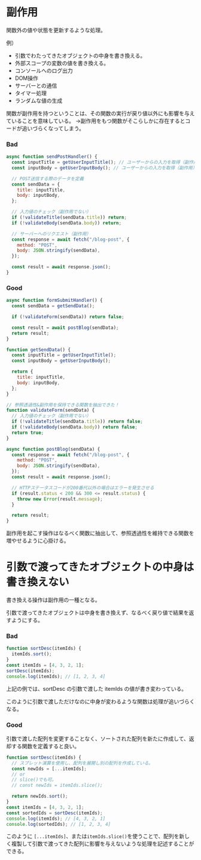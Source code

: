 # 副作用
関数外の値や状態を更新するような処理。

例）
* 引数でわたってきたオブジェクトの中身を書き換える。
* 外部スコープの変数の値を書き換える。
* コンソールへのログ出力
* DOM操作
* サーバーとの通信
* タイマー処理
* ランダムな値の生成

関数が副作用を持つということは、その関数の実行が戻り値以外にも影響を与えていることを意味している。
→副作用をもつ関数がそこらしかに存在するとコードが追いづらくなってしまう。

### Bad

```js
async function sendPostHandler() {
  const inputTitle = getUserInputTitle(); // ユーザーからの入力を取得（副作用）
  const inputBody = getUserInputBody(); // ユーザーからの入力を取得（副作用）

  // POST送信する際のデータを定義
  const sendData = {
    title: inputTitle,
    body: inputBody,
  };

  // 入力値のチェック（副作用でない）
  if (!validateTitle(sendData.title)) return;
  if (!validateBody(sendData.body)) return;

  // サーバーへのリクエスト（副作用）
  const response = await fetch("/blog-post", {
    method: "POST",
    body: JSON.stringify(sendData),
  });

  const result = await response.json();
}
```

### Good

```js
async function formSubmitHandler() {
  const sendData = getSendData();

  if (!validateForm(sendData)) return false;

  const result = await postBlog(sendData);
  return result;
}

function getSendData() {
  const inputTitle = getUserInputTitle();
  const inputBody = getUserInputBody();

  return {
    title: inputTitle,
    body: inputBody,
  };
}

// 参照透過性&副作用を保持できる関数を抽出できた！
function validateForm(sendData) {
  // 入力値のチェック（副作用でない）
  if (!validateTitle(sendData.title)) return false;
  if (!validateBody(sendData.body)) return false;
  return true;
}

async function postBlog(sendData) {
  const response = await fetch("/blog-post", {
    method: "POST",
    body: JSON.stringify(sendData),
  });
  const result = await response.json();

  // HTTPステータスコードが200番代以外の場合はエラーを発生させる
  if (result.status < 200 && 300 <= result.status) {
    throw new Error(result.message);
  }

  return result;
}
```

副作用を起こす操作はなるべく関数に抽出して、参照透過性を維持できる関数を増やせるように心掛ける。

# 引数で渡ってきたオブジェクトの中身は書き換えない
書き換える操作は副作用の一種となる。

引数で渡ってきたオブジェクトは中身を書き換えず、なるべく戻り値で結果を返すようにする。

### Bad

```js
function sortDesc(itemIds) {
  itemIds.sort();
}
const itemIds = [4, 3, 2, 1];
sortDesc(itemIds);
console.log(itemIds); // [1, 2, 3, 4]
```

上記の例では、sortDesc の引数で渡した itemIds の値が書き変わっている。

このように引数で渡しただけなのに中身が変わるような関数は処理が追いづらくなる。

### Good

引数で渡した配列を変更することなく、ソートされた配列を新たに作成して、返却する関数を定義すると良い。

```js
function sortDesc(itemIds) {
  // スプレット演算を使用し、配列を展開し別の配列を作成している。
  const newIds = [...itemIds];
  // or
  // slice()でも可。
  // const newIds = itemIds.slice();

  return newIds.sort();
}
const itemIds = [4, 3, 2, 1];
const sortedIds = sortDesc(itemIds);
console.log(itemIds); // [4, 3, 2, 1]
console.log(sortedIds); // [1, 2, 3, 4]
```

このように `[...itemIds]`、または`itemIds.slice()`を使うことで、配列を新しく複製して引数で渡ってきた配列に影響を与えないような処理を記述することができる。
